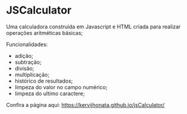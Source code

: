 # JSCalculator

Uma calculadora construída em Javascript e HTML criada para realizar operações aritméticas básicas;

Funcionalidades:
- adição;
- subtração;
- divisão;
- multiplicação;
- histórico de resultados;
- limpeza do valor no campo numérico;
- limpeza do ultimo caractere;

Confira a página aqui: https://kervijhonata.github.io/jsCalculator/
